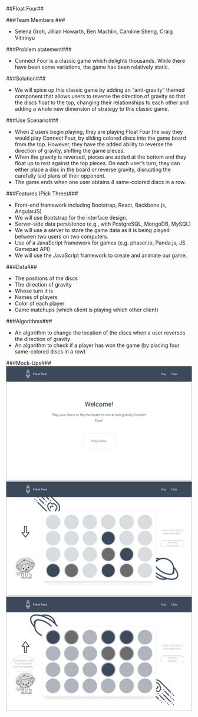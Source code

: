 ##Float Four##

###Team Members ###

* Selena Groh, Jillian Howarth, Ben Machlin, Caroline Sheng, Craig Vitirinyu

###Problem statement###

* Connect Four is a classic game which delights thousands. While there have been some variations, the game has been relatively static. 

###Solution###

* We will spice up this classic game by adding an “anti-gravity” themed component that allows users to reverse the direction of gravity so that the discs float to the top, changing their relationships to each other and adding a whole new dimension of strategy to this classic game.

###Use Scenario###

* When 2 users begin playing, they are playing Float Four the way they would play Connect Four, by sliding colored discs into the game board from the top. However, they have the added ability to reverse the direction of gravity, shifting the game pieces.
* When the gravity is reversed, pieces are added at the bottom and they float up to rest against the top pieces. On each user’s turn, they can either place a disc in the board or reverse gravity, disrupting the carefully laid plans of their opponent.
* The game ends when one user obtains 4 same-colored discs in a row. 

###Features (Pick Three)###

* Front-end framework including Bootstrap, React, Backbone.js, AngularJS)
 * We will use Bootstrap for the interface design.
* Server-side data persistence (e.g., with PostgreSQL, MongoDB, MySQL)
 * We will use a server to store the game data as it is being played between two users on two computers.
* Use of a JavaScript framework for games (e.g. phaser.io, Panda.js, JS Gamepad API)
 * We will use the JavaScript framework to create and animate our game.

###Data###

* The positions of the discs
* The direction of gravity
* Whose turn it is
* Names of players
* Color of each player
* Game matchups (which client is playing which other client)

###Algorithms###

* An algorithm to change the location of the discs when a user reverses the direction of gravity 
* An algorithm to check if a player has won the game (by placing four same-colored discs in a row)

###Mock-Ups###
![Home page](docs/mockups/Home.png)
![Game instructions page](docs/mockups/Gravity.png)
![Game page](docs/mockups/Anti-Gravity.png)